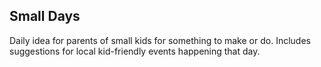 ## Small Days
Daily idea for parents of small kids for something to make or do. Includes suggestions for local kid-friendly events happening that day.
